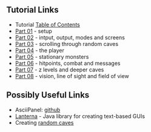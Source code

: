
## Tutorial Links ##

* Tutorial [Table of Contents](http://trystans.blogspot.com/2016/01/roguelike-tutorial-00-table-of-contents.html?m=1)
* [Part 01](http://trystans.blogspot.com.br/2011/08/roguelike-tutorial-01-java-eclipse.html) - setup
* [Part 02](http://trystans.blogspot.com.br/2011/08/roguelike-tutorial-02-input-output.html) - intput, output, modes and screens
* [Part 03](http://trystans.blogspot.com.br/2011/08/roguelike-tutorial-03-scrolling-through.html) - scrolling through random caves
* [Part 04](http://trystans.blogspot.com.br/2011/08/roguelike-tutorial-04-player.html) - the player
* [Part 05](http://trystans.blogspot.com.br/2011/09/roguelike-tutorial-05-stationary.html) - stationary monsters
* [Part 06](http://trystans.blogspot.com.br/2011/09/roguelike-tutorial-06-hitpoints-combat.html) - hitpoints, combat and messages
* [Part 07](http://trystans.blogspot.com.br/2011/09/roguelike-tutorial-07-z-levels-and.html) - z levels and deeper caves
* [Part 08](http://trystans.blogspot.com.br/2011/09/roguelike-tutorial-08-vision-line-of.html) - vision, line of sight and field of view

## Possibly Useful Links ##

* AsciiPanel: [github](https://github.com/trystan/AsciiPanel)
* [Lanterna](https://github.com/mabe02/lanterna) - Java library for creating text-based GUIs
* Creating [random caves](http://www.roguebasin.com/index.php?title=Cellular_Automata_Method_for_Generating_Random_Cave-Like_Levels)

